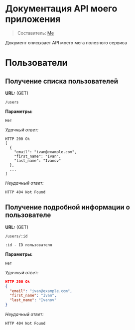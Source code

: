 # Документация API моего приложения

> Составитель: [Me](mailto:me@example.com)

Документ описывает API моего мега полезного сервиса

# Пользователи

## Получение списка пользователей

__URL:__ (GET)

```
/users
```

__Параметры:__

```
Нет
```

*Удачный ответ:*

```
HTTP 200 Ok
[
  {
    "email": "ivan@example.com",
    "first_name": "Ivan",
    "last_name": "Ivanov"
  },
  ...
]
```

*Неудачный ответ:*

```
HTTP 404 Not Found
```

## Получение подробной информации о пользователе

__URL:__ (GET)

```
/users/:id
```

```
:id - ID пользователя
```

__Параметры:__

```
Нет
```

*Удачный ответ:*

```json
HTTP 200 Ok
{
  "email": "ivan@example.com",
  "first_name": "Ivan",
  "last_name": "Ivanov"
}
```

*Неудачный ответ:*

```
HTTP 404 Not Found
```
